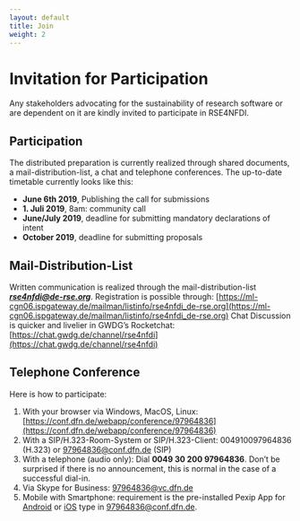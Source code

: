 ```yaml
---
layout: default
title: Join
weight: 2
---        
```


# Invitation for Participation
Any stakeholders advocating for the sustainability of research software or are dependent on it are kindly invited to participate in RSE4NFDI.

## Participation
The distributed preparation is currently realized through shared documents, a mail-distribution-list, a chat and telephone conferences.
The up-to-date timetable currently looks like this:
* **June 6th 2019**, Publishing the call for submissions
* **1. Juli 2019**, 8am: community call
* **June/July 2019**, deadline for submitting mandatory declarations of intent
* **October 2019**, deadline for submitting proposals

## Mail-Distribution-List
Written communication is realized through the mail-distribution-list ***rse4nfdi@de-rse.org***. Registration is possible through:
[https://ml-cgn06.ispgateway.de/mailman/listinfo/rse4nfdi_de-rse.org](https://ml-cgn06.ispgateway.de/mailman/listinfo/rse4nfdi_de-rse.org)
Chat
Discussion is quicker and livelier in GWDG’s Rocketchat:
[https://chat.gwdg.de/channel/rse4nfdi](https://chat.gwdg.de/channel/rse4nfdi)

## Telephone Conference

Here is how to participate:
1.	With your browser via Windows, MacOS, Linux:
[https://conf.dfn.de/webapp/conference/97964836](https://conf.dfn.de/webapp/conference/97964836)
2.	With a SIP/H.323-Room-System or SIP/H.323-Client: 004910097964836 (H.323) or 97964836@conf.dfn.de (SIP)
3.	With a telephone (audio only): Dial **0049 30 200 97964836**. Don’t be surprised if there is no announcement, this is normal in the case of a successful dial-in.
4.	Via Skype for Business: 97964836@vc.dfn.de
5.	Mobile with Smartphone: requirement is the pre-installed Pexip App for [Android](https://play.google.com/store/apps/details?id=com.pexip.infinityconnect) or [iOS](https://itunes.apple.com/us/app/pexip-infinity-connect/id1195088102) type in 97964836@conf.dfn.de.

